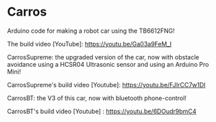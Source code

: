 # Carros
Arduino code for making a robot car using the TB6612FNG!

The build video [YouTube]:
https://youtu.be/Ga03a9FeM_I

CarrosSupreme: the upgraded version of the car, now with obstacle avoidance using a HCSR04 Ultrasonic sensor and using an Arduino Pro Mini!

CarrosSupreme's build video [Youtube]:
https://youtu.be/FJIrCC7w1DI

CarrosBT: the V3 of this car, now with bluetooth phone-control!

CarrosBT's build video [Youtube] :
https://youtu.be/6DOudr9bmC4
